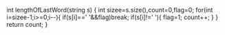  int lengthOfLastWord(string s) {
         int sizee=s.size(),count=0,flag=0;
        for(int i=sizee-1;i>=0;i--){
            if(s[i]==' '&&flag)break;
            if(s[i]!=' '){
                flag=1;
                count++;
            }
        }
        return count;
    }
